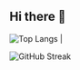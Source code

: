 ## Hi there 👋
![Top Langs](https://github-readme-stats.vercel.app/api/top-langs/?username=its-varad&hide_border=true&layout=compact&theme=github_dark&hide=HTML,css,MDX) |


<!-- Streak Stats -->
![GitHub Streak](https://github-readme-streak-stats.herokuapp.com?user=its-varad&theme=github-dark&hide_border=true)










<!--
**its-varad/its-varad** is a ✨ _special_ ✨ repository because its `README.md` (this file) appears on your GitHub profile.

Here are some ideas to get you started:

- 🔭 I’m currently working on ...
- 🌱 I’m currently learning ...
- 👯 I’m looking to collaborate on ...
- 🤔 I’m looking for help with ...
- 💬 Ask me about ...
- 📫 How to reach me: ...
- 😄 Pronouns: ...
- ⚡ Fun fact: ...
-->
